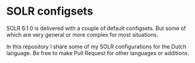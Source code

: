 SOLR configsets
===============

SOLR 6.1.0 is delivered with a couple of default configsets. But some of which are very general or more complex for most situations.

In this repository I share some of my SOLR configurations for the Dutch language. Be free to make Pull Request for other languages or additions.